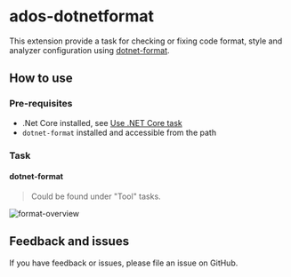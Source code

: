 # ados-dotnetformat

This extension provide a task for checking or fixing code format, style and analyzer configuration using [dotnet-format](https://github.com/dotnet/format).

## How to use 
### Pre-requisites
* .Net Core installed, see [Use .NET Core task](https://docs.microsoft.com/en-us/azure/devops/pipelines/tasks/tool/dotnet-core-tool-installer?view=azure-devops)
* `dotnet-format` installed and accessible from the path

### Task 
#### dotnet-format
> Could be found under "Tool" tasks. 

![format-overview](docs/images/format-overview.png)

## Feedback and issues
If you have feedback or issues, please file an issue on GitHub.